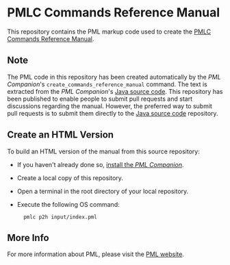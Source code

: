 # PMLC Commands Reference Manual

This repository contains the PML markup code used to create the [PMLC Commands Reference Manual].


## Note

The PML code in this repository has been created automatically by the _PML Companion_'s `create_commands_reference_manual` command.
The text is extracted from the _PML Companion_'s [Java source code].
This repository has been published to enable people to submit pull requests and start discussions regarding the manual.
However, the preferred way to submit pull requests is to submit them directly to the [Java source code] repository.


## Create an HTML Version

To build an HTML version of the manual from this source repository:

- If you haven't already done so, [install the _PML Companion_].
- Create a local copy of this repository.
- Open a terminal in the root directory of your local repository.
- Execute the following OS command:

        pmlc p2h input/index.pml


## More Info

For more information about PML, please visit the [PML website].

<!-----------------------------------------------------------------------------
                               REFERENCE LINKS
------------------------------------------------------------------------------>

[install the _PML Companion_]: https://www.pml-lang.dev/downloads/install.html "Go to the PML Companion download page"
[PMLC Commands Reference Manual]: https://www.pml-lang.dev/docs/commands_manual/index.html
[Java source code]: https://github.com/pml-lang/pml-companion "Visit the PML Companion source repository on GitHub"
[PML website]: https://www.pml-lang.dev "Visit the PML website"

<!-- EOF -->
